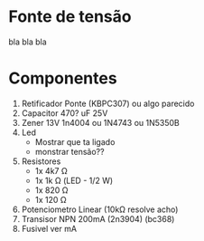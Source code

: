 
# Fonte de tensão 

bla bla bla

# Componentes

1. Retificador Ponte (KBPC307) ou algo parecido
2. Capacitor 470? uF 25V
3. Zener 13V 1n4004 ou 1N4743 ou 1N5350B
4. Led
    - Mostrar que ta ligado
    - monstrar tensão??
5. Resistores
    - 1x 4k7 Ω 
    - 1x 1k Ω (LED - 1/2 W)
    - 1x 820 Ω
    - 1x 120 Ω
6. Potenciometro Linear (10kΩ resolve acho)
7. Transisor NPN 200mA (2n3904) (bc368)
8. Fusivel ver mA


